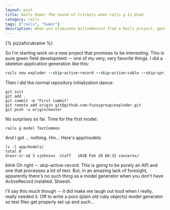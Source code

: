 ```yaml
---
layout: post
title: Rails Humor The Sound of Crickets when rails g Is Used
category: rails
tags: ["rails", "humor"]
description: When you eliminate ActiveRecord from a Rails project, generating a model is pure hilarity
---
```

{% pizzaforukraine  %}

So I'm starting work on a new project that promises to be interesting.  This is pure green field development -- one of my very, very favorite things.  I did a skeleton application generation like this:

```ruby
rails new exploder --skip-active-record --skip-action-cable --skip-spring --api
```

Then I did the normal repository initialization dance: 

    git init
    git add .
    git commit -m "First commit"
    git remote add origin git@github.com:fuzzygroup/exploder.git
    git push -u origin/master
    
No surprises so far.  Time for the first model:

    rails g model TextCommon
    
And I got ... nothing. Hm... Here's app/models:

    ls -l app/models/
    total 0
    drwxr-xr-x@ 3 sjohnson  staff   102B Feb 20 08:32 concerns/
    
*blink*  Oh right -- skip-active-record.  This is going to be purely an API and one that processes a lot of text.  But, in an amazing lack of foresight, apparently there's no such thing as a model generator when you don't have ActiveRecord installed.  Sheesh.  

I'll say this much though -- it did make me laugh out loud when I really, really needed it.  Off to write a poro (plain old ruby objects) model generator so test files get properly set up and such...